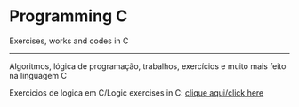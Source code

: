 # Programming C
  Exercises, works and codes in C
***
Algoritmos, lógica de programação, trabalhos, exercícios e muito mais feito na linguagem C

Exercicios de logica em C/Logic exercises in C: [clique aqui/click here](https://github.com/LeonardoReisAmorim/Programming-C/tree/master/atividades%20resolvidas)

